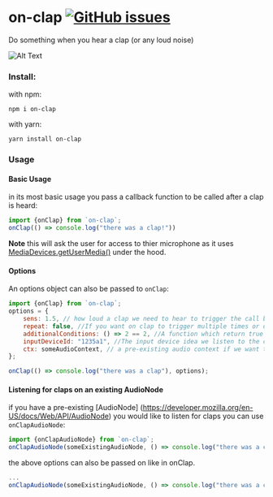 # on-clap [![GitHub issues](https://img.shields.io/github/issues/JackMF/on-clap)](https://github.com/JackMF/on-clap/issues)

Do something when you hear a clap (or any loud noise)

![Alt Text](https://media.giphy.com/media/LD0OalPb8u8Le/giphy.gif)

### Install:

with npm:

```npm i on-clap```

with yarn:

```yarn install on-clap```


### Usage

#### Basic Usage
in its most basic usage you pass a callback function to be called after a clap is heard:

```js
import {onClap} from `on-clap`;
onClap(() => console.log("there was a clap!"))              
```
**Note** this will ask the user for access to thier microphone as it uses [MediaDevices.getUserMedia()](https://developer.mozilla.org/en-US/docs/Web/API/MediaDevices/getUserMedia) under the hood.

#### Options
An options object can also be passed to `onClap`:
```js
import {onClap} from `on-clap`;
options = {
    sens: 1.5, // how loud a clap we need to hear to trigger the call back. Bigger is more sensitive. Default = 1
    repeat: false, //If you want on clap to trigger multiple times or only once. Default = false.
    additionalConditions: () => 2 == 2, //A function which return true if some additional conditions are met. Default = () => true.
    inputDeviceId: "1235a1", //The input device idea we listen to the clap on. Default = "default"
    ctx: someAudioContext, // a pre-existing audio context if we want to use it. Default = new AudioContext().
};

onClap(() => console.log("there was a clap"), options);
```
#### Listening for claps on an existing AudioNode
if you have a pre-existing [AudioNode] (https://developer.mozilla.org/en-US/docs/Web/API/AudioNode) you would like to listen for claps you can use
`onClapAudioNode`:
```js
import {onClapAudioNode} from `on-clap`;
onClapAudioNode(someExistingAudioNode, () => console.log("there was a clap"))

```
the above options can also be passed on like in onClap.

```js
...
onClapAudioNode(someExistingAudioNode, () => console.log("there was a clap"), options)

```



